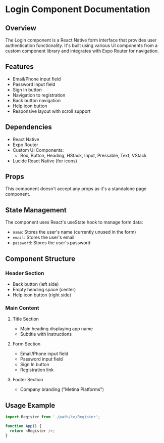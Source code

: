 # Login Component Documentation

## Overview
The Login component is a React Native form interface that provides user authentication functionality. It's built using various UI components from a custom component library and integrates with Expo Router for navigation.

## Features
- Email/Phone input field
- Password input field
- Sign In button
- Navigation to registration
- Back button navigation
- Help icon button
- Responsive layout with scroll support

## Dependencies
- React Native
- Expo Router
- Custom UI Components:
  - Box, Button, Heading, HStack, Input, Pressable, Text, VStack
- Lucide React Native (for icons)

## Props
This component doesn't accept any props as it's a standalone page component.

## State Management
The component uses React's useState hook to manage form data:
- `name`: Stores the user's name (currently unused in the form)
- `email`: Stores the user's email
- `password`: Stores the user's password

## Component Structure

### Header Section
- Back button (left side)
- Empty heading space (center)
- Help icon button (right side)

### Main Content
1. Title Section
   - Main heading displaying app name
   - Subtitle with instructions

2. Form Section
   - Email/Phone input field
   - Password input field
   - Sign In button
   - Registration link

3. Footer Section
   - Company branding ("Metina Platforms")

## Usage Example

```typescript
import Register from './path/to/Register';

function App() {
  return <Register />;
}
```